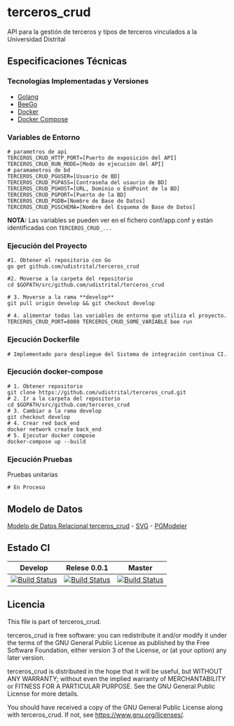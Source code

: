 # terceros_crud

API para la gestión de terceros y tipos de terceros vinculados a la Universidad Distrital

## Especificaciones Técnicas

### Tecnologías Implementadas y Versiones

- [Golang](https://github.com/udistrital/introduccion_oas/blob/master/instalacion_de_herramientas/golang.md)
- [BeeGo](https://github.com/udistrital/introduccion_oas/blob/master/instalacion_de_herramientas/beego.md)
- [Docker](https://docs.docker.com/engine/install/ubuntu/)
- [Docker Compose](https://docs.docker.com/compose/)

### Variables de Entorno

```shell
# parametros de api
TERCEROS_CRUD_HTTP_PORT=[Puerto de exposición del API]
TERCEROS_CRUD_RUN_MODE=[Modo de ejecución del API]
# paramametros de bd
TERCEROS_CRUD_PGUSER=[Usuario de BD]
TERCEROS_CRUD_PGPASS=[Contraseña del usaurio de BD]
TERCEROS_CRUD_PGHOST=[URL, Dominio o EndPoint de la BD]
TERCEROS_CRUD_PGPORT=[Puerto de la BD]
TERCEROS_CRUD_PGDB=[Nombre de Base de Datos]
TERCEROS_CRUD_PGSCHEMA=[Nombre del Esquema de Base de Datos]
```

**NOTA:** Las variables se pueden ver en el fichero conf/app.conf y están identificadas con `TERCEROS_CRUD_...`

### Ejecución del Proyecto

```shell
#1. Obtener el repositorio con Go
go get github.com/udistrital/terceros_crud

#2. Moverse a la carpeta del repositorio
cd $GOPATH/src/github.com/udistrital/terceros_crud

# 3. Moverse a la rama **develop**
git pull origin develop && git checkout develop

# 4. alimentar todas las variables de entorno que utiliza el proyecto.
TERCEROS_CRUD_PORT=8080 TERCEROS_CRUD_SOME_VARIABLE bee run
```

### Ejecución Dockerfile

```shell
# Implementado para despliegue del Sistema de integración continua CI.
```

### Ejecución docker-compose

```shell
# 1. Obtener repositorio
git clone https://github.com/udistrital/terceros_crud.git
# 2. Ir a la carpeta del repositorio
cd $GOPATH/src/github.com/terceros_crud
# 3. Cambiar a la rama develop
git checkout develop
# 4. Crear red back_end
docker network create back_end
# 5. Ejecutar docker compose
docker-compose up --build
```

### Ejecución Pruebas

Pruebas unitarias

```shell
# En Proceso
```

## Modelo de Datos

<!-- TODO: Limpiar versiones anteriores (y el siguiente link), para eso es Git -->

[Modelo de Datos Relacional terceros_crud](./sql/Terceros_Schema.png) -
[SVG](database/terceros.svg) -
[PGModeler](database/terceros.dbm)

## Estado CI

| Develop | Relese 0.0.1 | Master |
| -- | -- | -- |
| [![Build Status](https://hubci.portaloas.udistrital.edu.co/api/badges/udistrital/terceros_crud/status.svg?ref=refs/heads/develop)](https://hubci.portaloas.udistrital.edu.co/udistrital/terceros_crud) | [![Build Status](https://hubci.portaloas.udistrital.edu.co/api/badges/udistrital/terceros_crud/status.svg?ref=refs/heads/release/0.0.1)](https://hubci.portaloas.udistrital.edu.co/udistrital/terceros_crud) | [![Build Status](https://hubci.portaloas.udistrital.edu.co/api/badges/udistrital/terceros_crud/status.svg)](https://hubci.portaloas.udistrital.edu.co/udistrital/terceros_crud) |

## Licencia

This file is part of terceros_crud.

terceros_crud is free software: you can redistribute it and/or modify it under the terms of the GNU General Public License as published by the Free Software Foundation, either version 3 of the License, or (at your option) any later version.

terceros_crud is distributed in the hope that it will be useful, but WITHOUT ANY WARRANTY; without even the implied warranty of MERCHANTABILITY or FITNESS FOR A PARTICULAR PURPOSE. See the GNU General Public License for more details.

You should have received a copy of the GNU General Public License along with terceros_crud. If not, see https://www.gnu.org/licenses/.
